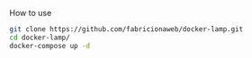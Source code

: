 How to use

```bash
git clone https://github.com/fabricionaweb/docker-lamp.git
cd docker-lamp/
docker-compose up -d
```
